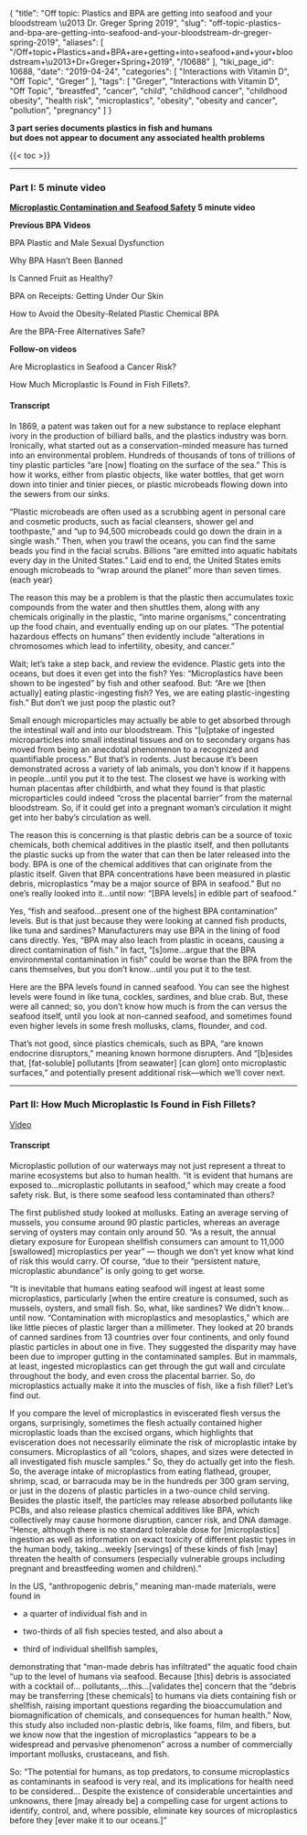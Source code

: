 {
    "title": "Off topic: Plastics and BPA are getting into seafood and your bloodstream \u2013 Dr. Greger Spring 2019",
    "slug": "off-topic-plastics-and-bpa-are-getting-into-seafood-and-your-bloodstream-dr-greger-spring-2019",
    "aliases": [
        "/Off+topic+Plastics+and+BPA+are+getting+into+seafood+and+your+bloodstream+\u2013+Dr+Greger+Spring+2019",
        "/10688"
    ],
    "tiki_page_id": 10688,
    "date": "2019-04-24",
    "categories": [
        "Interactions with Vitamin D",
        "Off Topic",
        "Greger"
    ],
    "tags": [
        "Greger",
        "Interactions with Vitamin D",
        "Off Topic",
        "breastfed",
        "cancer",
        "child",
        "childhood cancer",
        "childhood obesity",
        "health risk",
        "microplastics",
        "obesity",
        "obesity and cancer",
        "pollution",
        "pregnancy"
    ]
}


**3 part series documents plastics in fish and humans  
but does not appear to document any associated health problems** 

{{< toc >}}

---

### Part I: 5 minute video

 **[Microplastic Contamination and Seafood Safety](https://nutritionfacts.org/video/microplastic-contamination-and-seafood-safety/?utm_source=NutritionFacts.org&utm_campaign=80bf2392ef-RSS_VIDEO_DAILY&utm_medium=email&utm_term=0_40f9e497d1-80bf2392ef-25209481&mc_cid=80bf2392ef&mc_eid=b95641625a) 5 minute video** 

 **Previous BPA Videos** 

BPA Plastic and Male Sexual Dysfunction

Why BPA Hasn’t Been Banned

Is Canned Fruit as Healthy?

BPA on Receipts: Getting Under Our Skin

How to Avoid the Obesity-Related Plastic Chemical BPA

Are the BPA-Free Alternatives Safe?

 **Follow-on videos** 

Are Microplastics in Seafood a Cancer Risk? 

How Much Microplastic Is Found in Fish Fillets?.

#### Transcript

In 1869, a patent was taken out for a new substance to replace elephant ivory in the production of billiard balls, and the plastics industry was born. Ironically, what started out as a conservation-minded measure has turned into an environmental problem. Hundreds of thousands of tons of trillions of tiny plastic particles “are <span>[now]</span> floating on the surface of the sea.” This is how it works, either from plastic objects, like water bottles, that get worn down into tinier and tinier pieces, or plastic microbeads flowing down into the sewers from our sinks.

“Plastic microbeads are often used as a scrubbing agent in personal care and cosmetic products, such as facial cleansers, shower gel and toothpaste,” and “up to 94,500 microbeads could go down the drain in a single wash.” Then, when you trawl the oceans, you can find the same beads you find in the facial scrubs. Billions “are emitted into aquatic habitats every day in the United States.” Laid end to end, the United States emits enough microbeads to “wrap around the planet” more than seven times. (each year)

The reason this may be a problem is that the plastic then accumulates toxic compounds from the water and then shuttles them, along with any chemicals originally in the plastic, “into marine organisms,” concentrating up the food chain, and eventually ending up on our plates. “The potential hazardous effects on humans” then evidently include “alterations in chromosomes which lead to infertility, obesity, and cancer.”

Wait; let’s take a step back, and review the evidence. Plastic gets into the oceans, but does it even get into the fish? Yes: “Microplastics have been shown to be ingested” by fish and other seafood. But: “Are we <span>[then actually]</span> eating plastic-ingesting fish? Yes, we are eating plastic-ingesting fish.” But don’t we just poop the plastic out?

Small enough microparticles may actually be able to get absorbed through the intestinal wall and into our bloodstream. This “<span>[u]</span>ptake of ingested microparticles into small intestinal tissues and on to secondary organs has moved from being an anecdotal phenomenon to a recognized and quantifiable process.” But that’s in rodents. Just because it’s been demonstrated across a variety of lab animals, you don’t know if it happens in people…until you put it to the test. The closest we have is working with human placentas after childbirth, and what they found is that plastic microparticles could indeed “cross the placental barrier” from the maternal bloodstream. So, if it could get into a pregnant woman’s circulation it might get into her baby’s circulation as well.

The reason this is concerning is that plastic debris can be a source of toxic chemicals, both chemical additives in the plastic itself, and then pollutants the plastic sucks up from the water that can then be later released into the body. BPA is one of the chemical additives that can originate from the plastic itself. Given that BPA concentrations have been measured in plastic debris, microplastics “may be a major source of BPA in seafood.” But no one’s really looked into it…until now: “<span>[BPA levels]</span> in edible part of seafood.”

Yes, “fish and seafood…present one of the highest BPA contamination” levels. But is that just because they were looking at canned fish products, like tuna and sardines? Manufacturers may use BPA in the lining of food cans directly. Yes, “BPA may also leach from plastic in oceans, causing a direct contamination of fish.” In fact, “<span>[s]</span>ome…argue that the BPA environmental contamination in fish” could be worse than the BPA from the cans themselves, but you don’t know…until you put it to the test.

Here are the BPA levels found in canned seafood. You can see the highest levels were found in like tuna, cockles, sardines, and blue crab. But, these were all canned; so, you don’t know how much is from the can versus the seafood itself, until you look at non-canned seafood, and sometimes found even higher levels in some fresh mollusks, clams, flounder, and cod.

That’s not good, since plastics chemicals, such as BPA, “are known endocrine disruptors,” meaning known hormone disrupters. And “<span>[b]</span>esides that, <span>[fat-soluble]</span> pollutants <span>[from seawater]</span> <span>[can glom]</span> onto microplastic surfaces,” and potentially present additional risk—which we’ll cover next.

---

### Part II: How Much Microplastic Is Found in Fish Fillets?

[Video](https://nutritionfacts.org/video/how-much-microplastic-is-found-in-fish-fillets/?utm_source=NutritionFacts.org&utm_campaign=df2de641f1-RSS_VIDEO_DAILY&utm_medium=email&utm_term=0_40f9e497d1-df2de641f1-25209481&mc_cid=df2de641f1&mc_eid=b95641625a)

#### Transcript

Microplastic pollution of our waterways may not just represent a threat to marine ecosystems but also to human health. “It is evident that humans are exposed to…microplastic pollutants in seafood,” which may create a food safety risk. But, is there some seafood less contaminated than others?

The first published study looked at mollusks. Eating an average serving of mussels, you consume around 90 plastic particles, whereas an average serving of oysters may contain only around 50. “As a result, the annual dietary exposure for European shellfish consumers can amount to 11,000 <span>[swallowed]</span> microplastics per year” — though we don’t yet know what kind of risk this would carry. Of course, “due to their “persistent nature, microplastic abundance” is only going to get worse.

“It is inevitable that humans eating seafood will ingest at least some microplastics, particularly <span>[when the entire creature is consumed, such as mussels, oysters, and small fish. So, what, like sardines? We didn’t know… until now. “Contamination with microplastics and mesoplastics,” which are like little pieces of plastic larger than a millimeter. They looked at 20 brands of canned sardines from 13 countries over four continents, and only found plastic particles in about one in five. They suggested the disparity may have been due to improper gutting in the contaminated samples. But in mammals, at least, ingested microplastics can get through the gut wall and circulate throughout the body, and even cross the placental barrier. So, do microplastics actually make it into the muscles of fish, like a fish fillet? Let’s find out.

If you compare the level of microplastics in eviscerated flesh versus the organs, surprisingly, sometimes the flesh actually contained higher microplastic loads than the excised organs, which highlights that evisceration does not necessarily eliminate the risk of microplastic intake by consumers. Microplastics of all “colors, shapes, and sizes were detected in all investigated fish muscle samples.” So, they do actually get into the flesh. So, the average intake of microplastics from eating flathead, grouper, shrimp, scad, or barracuda may be in the hundreds per 300 gram serving, or just in the dozens of plastic particles in a two-ounce child serving. Besides the plastic itself, the particles may release absorbed pollutants like PCBs, and also release plastics chemical additives like BPA, which collectively may cause hormone disruption, cancer risk, and DNA damage. “Hence, although there is no standard tolerable dose for [microplastics]</span> ingestion as well as information on exact toxicity of different plastic types in the human body, taking…weekly <span>[servings]</span> of these kinds of fish <span>[may]</span> threaten the health of consumers (especially vulnerable groups including pregnant and breastfeeding women and children).”

In the US, “anthropogenic debris,” meaning man-made materials, were found in 

* a quarter of individual fish and in

* two-thirds of all fish species tested, and also about a 

* third of individual shellfish samples, 

demonstrating that “man-made debris has infiltrated” the aquatic food chain “up to the level of humans via seafood. Because <span>[this]</span> debris is associated with a cocktail of… pollutants,…this…<span>[validates the]</span> concern that the “debris may be transferring <span>[these chemicals]</span> to humans via diets containing fish or shellfish, raising important questions regarding the bioaccumulation and biomagnification of chemicals, and consequences for human health.” Now, this study also included non-plastic debris, like foams, film, and fibers, but we know now that the ingestion of microplastics “appears to be a widespread and pervasive phenomenon” across a number of commercially important mollusks, crustaceans, and fish.

So: “The potential for humans, as top predators, to consume microplastics as contaminants in seafood is very real, and its implications for health need to be considered… Despite the existence of considerable uncertainties and unknowns, there <span>[may already be]</span> a compelling case for urgent actions to identify, control, and, where possible, eliminate key sources of microplastics before they <span>[ever make it to our oceans.]</span>”

<!-- ~tc~ (alias(Off topic: Plastics and BPA are getting into seafood and your bloodstream – Dr. Greger April 2019)) ~/tc~ -->